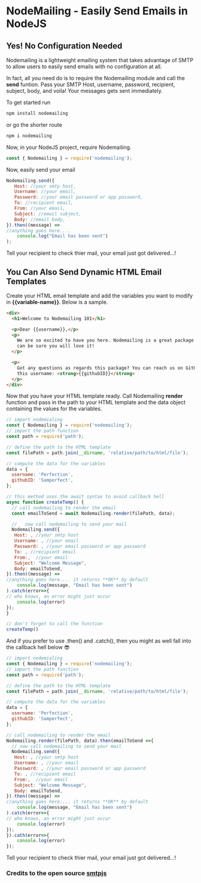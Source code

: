 # NodeMailing - Easily Send Emails in NodeJS

## Yes! No Configuration Needed

Nodemailing is a lightweight emailing system that takes advantage of SMTP to allow users to easily send emails with no configuration at all.

In fact, all you need do is to require the Nodemailing module and call the **send** funtion. Pass your SMTP Host, username, password, recipient, subject, body, and voila! Your messages gets sent immediately.

To get started run

```js
npm install nodemailing
```

or go the shorter route

```js
npm i nodemailing
```

Now, in your NodeJS project, require Nodemailing.

```js
const { Nodemailing } = require('nodemailing');
```

Now, easily send your email

```js
Nodemailing.send({
   Host: //your smtp host,
   Username: //your email,
   Password: //your email password or app password,
   To: //recipient email,
   From: //your email,
   Subject: //email subject,
   Body: //email body,
}).then((message) =>
//anything goes here....
    console.log("Email has been sent")
);
```

Tell your recipient to check thier mail, your email just got delivered...!

## You Can Also Send Dynamic HTML Email Templates

Create your HTML email template and add the variables you want to modify in **{{variable-name}}**. Below is a sample.

```html
<div>
  <h1>Welcome to Nodemailing 101</h1>

  <p>Dear {{username}},</p>
  <p>
    We are so excited to have you here. Nodemailing is a great package and we
    can be sure you will love it!
  </p>

  <p>
    Got any questions as regards this package? You can reach us on GitHub via
    this username: <strong>{{githubID}}</strong>
  </p>
</div>
```

Now that you have your HTML template ready. Call Nodemailing **render** function and pass in the path to your HTML template and the data object containing the values for the variables.

```js
// import nodemialing
const { Nodemailing } = require('nodemailing');
// import the path function
const path = require('path');

// define the path to the HTML template
const filePath = path.join(__dirname, 'relative/path/to/html/file');

// compute the data for the variables
data = {
  username: 'Perfection',
  githubID: 'Samperfect',
};

// this method uses the await syntax to avoid callback hell
async function createTemp() {
  // call nodemailing to render the email
  const emailToSend = await Nodemailing.render(filePath, data);

  //   now call nodemailing to send your mail
  Nodemailing.send({
   Host: , //your smtp host
   Username: , //your email
   Password: , //your email password or app password
   To: , //recipient email
   From:,  //your email
   Subject: "Welcome Message",
   Body: emailToSend,
}).then((message) =>
//anything goes here.... it returns **OK** by default
    console.log(message, "Email has been sent")
).catch(error=>{
// who knows, an error might just occur
    console.log(error)
});
}

// don't forget to call the function
createTemp()
```

And if you prefer to use .then() and .catch(), then you might as well fall into the callback hell below 😎

```js
// import nodemialing
const { Nodemailing } = require('nodemailing');
// import the path function
const path = require('path');

// define the path to the HTML template
const filePath = path.join(__dirname, 'relative/path/to/html/file');

// compute the data for the variables
data = {
  username: 'Perfection',
  githubID: 'Samperfect',
};

// call nodemailing to render the email
Nodemailing.render(filePath, data).then(emailToSend =>{
  // now call nodemailing to send your mail
  Nodemailing.send({
   Host: , //your smtp host
   Username: , //your email
   Password: , //your email password or app password
   To: , //recipient email
   From:,  //your email
   Subject: "Welcome Message",
   Body: emailToSend,
}).then((message) =>
//anything goes here.... it returns **OK** by default
    console.log(message, "Email has been sent")
).catch(error=>{
// who knows, an error might just occur
    console.log(error)
});
}).cath(error=>{
    console.log(error)
});
```

Tell your recipient to check thier mail, your email just got delivered...!

### Credits to the open source [smtpjs](https://smtpjs.com/)
